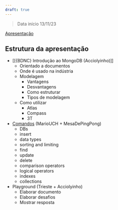 ```yaml
---
draft: true
---
```



> Data início 13/11/23

[Apresentação](https://docs.google.com/presentation/d/10QRh2GUVY5unF73F06VX_0z5-YVn96-Tj54Vow9ZAQA/edit#slide=id.g8794a74c9d_0_2475)
## Estrutura da apresentação
- [[{BDNC} Introdução ao MongoDB (Acciolyinho)]]
	- Orientado a documentos
	- Onde é usado na indústria
	- Modelagem
		- Vantagens
		- Desvantagens
		- Como estruturar
		- Tipos de modelagem
	- Como utilizar
		- Atlas
		- Compass
		- 3T
- [Comandos](https://www.youtube.com/watch?v=c2M-rlkkT5o) (MarioUCH + MesaDePingPong)
	- DBs
	- insert
	- data types
	- sorting and limiting
	- find
	- update
	- delete
	- comparison operators
	- logical operators
	- indexes
	- collections
- Playground (Trieste + Acciolyinho)
	- Elaborar documento
	- Elaborar desafios
	- Mostrar resposta